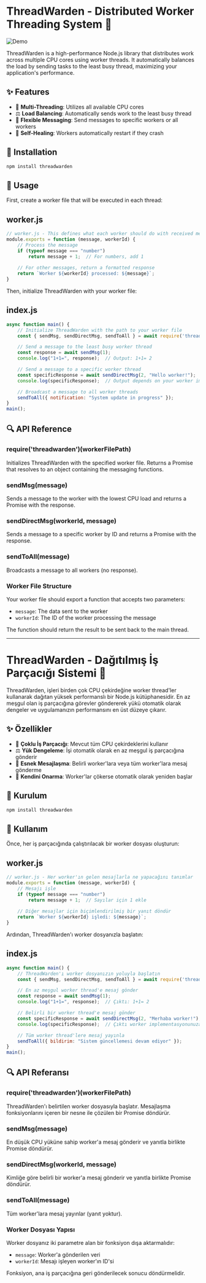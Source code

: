 # ThreadWarden - Distributed Worker Threading System 🚀

![Demo](https://i.imgur.com/TCA0H0b.gif)

ThreadWarden is a high-performance Node.js library that distributes work across multiple CPU cores using worker threads. It automatically balances the load by sending tasks to the least busy thread, maximizing your application's performance.

## ✨ Features

- 🧵 **Multi-Threading**: Utilizes all available CPU cores
- ⚖️ **Load Balancing**: Automatically sends work to the least busy thread
- 📨 **Flexible Messaging**: Send messages to specific workers or all workers
- 🔄 **Self-Healing**: Workers automatically restart if they crash

## 🔧 Installation

```bash
npm install threadwarden
```

## 🚀 Usage

First, create a worker file that will be executed in each thread:
## worker.js
```javascript
// worker.js - This defines what each worker should do with received messages
module.exports = function (message, workerId) {
    // Process the message
    if (typeof message === "number")
        return message + 1;  // For numbers, add 1
        
    // For other messages, return a formatted response
    return `Worker ${workerId} processed: ${message}`;
}
```

Then, initialize ThreadWarden with your worker file:
## index.js
```javascript
async function main() {
    // Initialize ThreadWarden with the path to your worker file
    const { sendMsg, sendDirectMsg, sendToAll } = await require('threadwarden')("./worker.js");

    // Send a message to the least busy worker thread
    const response = await sendMsg(1);
    console.log("1+1=", response);  // Output: 1+1= 2

    // Send a message to a specific worker thread
    const specificResponse = await sendDirectMsg(2, "Hello worker!");
    console.log(specificResponse);  // Output depends on your worker implementation

    // Broadcast a message to all worker threads
    sendToAll({ notification: "System update in progress" });
}
main();
```

## 🔍 API Reference

### require('threadwarden')(workerFilePath)
Initializes ThreadWarden with the specified worker file. Returns a Promise that resolves to an object containing the messaging functions.

### sendMsg(message)
Sends a message to the worker with the lowest CPU load and returns a Promise with the response.

### sendDirectMsg(workerId, message)
Sends a message to a specific worker by ID and returns a Promise with the response.

### sendToAll(message)
Broadcasts a message to all workers (no response).

### Worker File Structure
Your worker file should export a function that accepts two parameters:
- `message`: The data sent to the worker
- `workerId`: The ID of the worker processing the message

The function should return the result to be sent back to the main thread.

---

# ThreadWarden - Dağıtılmış İş Parçacığı Sistemi 🚀

ThreadWarden, işleri birden çok CPU çekirdeğine worker thread'ler kullanarak dağıtan yüksek performanslı bir Node.js kütüphanesidir. En az meşgul olan iş parçacığına görevler göndererek yükü otomatik olarak dengeler ve uygulamanızın performansını en üst düzeye çıkarır.

## ✨ Özellikler

- 🧵 **Çoklu İş Parçacığı**: Mevcut tüm CPU çekirdeklerini kullanır
- ⚖️ **Yük Dengeleme**: İşi otomatik olarak en az meşgul iş parçacığına gönderir
- 📨 **Esnek Mesajlaşma**: Belirli worker'lara veya tüm worker'lara mesaj gönderme
- 🔄 **Kendini Onarma**: Worker'lar çökerse otomatik olarak yeniden başlar

## 🔧 Kurulum

```bash
npm install threadwarden
```

## 🚀 Kullanım

Önce, her iş parçacığında çalıştırılacak bir worker dosyası oluşturun:

## worker.js
```javascript
// worker.js - Her worker'ın gelen mesajlarla ne yapacağını tanımlar
module.exports = function (message, workerId) {
    // Mesajı işle
    if (typeof message === "number")
        return message + 1;  // Sayılar için 1 ekle
        
    // Diğer mesajlar için biçimlendirilmiş bir yanıt döndür
    return `Worker ${workerId} işledi: ${message}`;
}
```

Ardından, ThreadWarden'ı worker dosyanızla başlatın:

## index.js
```javascript
async function main() {
    // ThreadWarden'ı worker dosyanızın yoluyla başlatın
    const { sendMsg, sendDirectMsg, sendToAll } = await require('threadwarden')("./worker.js");

    // En az meşgul worker thread'e mesaj gönder
    const response = await sendMsg(1);
    console.log("1+1=", response);  // Çıktı: 1+1= 2

    // Belirli bir worker thread'e mesaj gönder
    const specificResponse = await sendDirectMsg(2, "Merhaba worker!");
    console.log(specificResponse);  // Çıktı worker implementasyonunuza bağlıdır

    // Tüm worker thread'lere mesaj yayınla
    sendToAll({ bildirim: "Sistem güncellemesi devam ediyor" });
}
main();
```

## 🔍 API Referansı

### require('threadwarden')(workerFilePath)
ThreadWarden'ı belirtilen worker dosyasıyla başlatır. Mesajlaşma fonksiyonlarını içeren bir nesne ile çözülen bir Promise döndürür.

### sendMsg(message)
En düşük CPU yüküne sahip worker'a mesaj gönderir ve yanıtla birlikte Promise döndürür.

### sendDirectMsg(workerId, message)
Kimliğe göre belirli bir worker'a mesaj gönderir ve yanıtla birlikte Promise döndürür.

### sendToAll(message)
Tüm worker'lara mesaj yayınlar (yanıt yoktur).

### Worker Dosyası Yapısı
Worker dosyanız iki parametre alan bir fonksiyon dışa aktarmalıdır:
- `message`: Worker'a gönderilen veri
- `workerId`: Mesajı işleyen worker'ın ID'si

Fonksiyon, ana iş parçacığına geri gönderilecek sonucu döndürmelidir.

